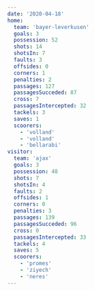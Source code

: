 ```yaml
---
date: '2020-04-18'
home:
  team: 'bayer-leverkusen'
  goals: 3
  possession: 52
  shots: 14
  shotsIn: 7
  faults: 3
  offsides: 0
  corners: 1
  penalties: 2
  passages: 127
  passagesSucceded: 87
  cross: 7
  passagesIntercepted: 32
  tackels: 3
  saves: 1
  scoorers:
    - 'volland'
    - 'volland'
    - 'bellarabi'
visitor:
  team: 'ajax'
  goals: 3
  possession: 48
  shots: 7
  shotsIn: 4
  faults: 2
  offsides: 1
  corners: 0
  penalties: 3
  passages: 139
  passagesSucceded: 96
  cross: 0
  passagesIntercepted: 33
  tackels: 4
  saves: 5
  scoorers:
    - 'promes'
    - 'ziyech'
    - 'neres'
---
```

